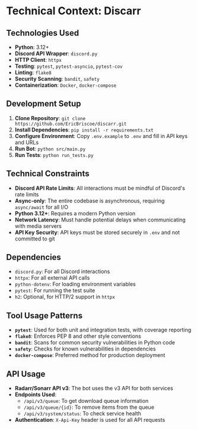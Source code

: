 # Technical Context: Discarr

## Technologies Used
- **Python**: 3.12+
- **Discord API Wrapper**: `discord.py`
- **HTTP Client**: `httpx`
- **Testing**: `pytest`, `pytest-asyncio`, `pytest-cov`
- **Linting**: `flake8`
- **Security Scanning**: `bandit`, `safety`
- **Containerization**: `Docker`, `docker-compose`

## Development Setup
1. **Clone Repository**: `git clone https://github.com/EricBriscoe/discarr.git`
2. **Install Dependencies**: `pip install -r requirements.txt`
3. **Configure Environment**: Copy `.env.example` to `.env` and fill in API keys and URLs
4. **Run Bot**: `python src/main.py`
5. **Run Tests**: `python run_tests.py`

## Technical Constraints
- **Discord API Rate Limits**: All interactions must be mindful of Discord's rate limits
- **Async-only**: The entire codebase is asynchronous, requiring `async/await` for all I/O
- **Python 3.12+**: Requires a modern Python version
- **Network Latency**: Must handle potential delays when communicating with media servers
- **API Key Security**: API keys must be stored securely in `.env` and not committed to git

## Dependencies
- `discord.py`: For all Discord interactions
- `httpx`: For all external API calls
- `python-dotenv`: For loading environment variables
- `pytest`: For running the test suite
- `h2`: Optional, for HTTP/2 support in `httpx`

## Tool Usage Patterns
- **`pytest`**: Used for both unit and integration tests, with coverage reporting
- **`flake8`**: Enforces PEP 8 and other style conventions
- **`bandit`**: Scans for common security vulnerabilities in Python code
- **`safety`**: Checks for known vulnerabilities in dependencies
- **`docker-compose`**: Preferred method for production deployment

## API Usage
- **Radarr/Sonarr API v3**: The bot uses the v3 API for both services
- **Endpoints Used**:
  - `/api/v3/queue`: To get download queue information
  - `/api/v3/queue/{id}`: To remove items from the queue
  - `/api/v3/system/status`: To check service health
- **Authentication**: `X-Api-Key` header is used for all API requests
